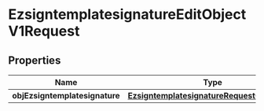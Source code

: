 

# EzsigntemplatesignatureEditObjectV1Request

## Properties

Name | Type | Description | Notes
------------ | ------------- | ------------- | -------------
**objEzsigntemplatesignature** | [**EzsigntemplatesignatureRequestCompound**](EzsigntemplatesignatureRequestCompound.md) |  | 




